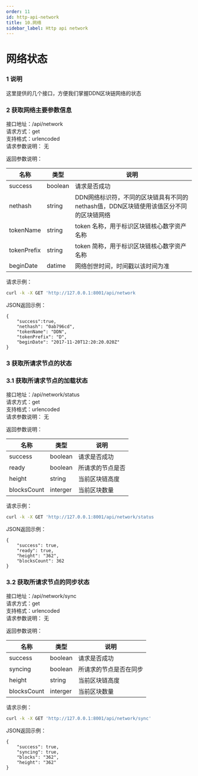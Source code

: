 ```yaml
---
order: 11
id: http-api-network
title: 10.网络
sidebar_label: Http api network
---
```


# **网络状态**
### **1 说明**

这里提供的几个接口，方便我们掌握DDN区块链网络的状态

### **2 获取网络主要参数信息**

接口地址：/api/network   
请求方式：get   
支持格式：urlencoded   
请求参数说明： 无
   
返回参数说明：   

|名称	|类型   |说明              |   
|------ |-----  |----              |   
|success|boolean  |请求是否成功 |    
|nethash|string  |DDN网络标识符，不同的区块链具有不同的nethash值，DDN区块链使用该值区分不同的区块链网络     |    
|tokenName|string  |token 名称，用于标识区块链核心数字资产名称     |    
|tokenPrefix|string  |token 简称，用于标识区块链核心数字资产名称     |    
|beginDate|datime  |网络创世时间，时间戳以该时间为准     |    
   
请求示例：   
```bash   
curl -k -X GET 'http://127.0.0.1:8001/api/network  
```   
   
JSON返回示例：   
```
{
    "success":true,
    "nethash": "0ab796cd",
    "tokenName": "DDN",
    "tokenPrefix": "D",
    "beginDate": "2017-11-20T12:20:20.020Z"
}
```

### **3 获取所请求节点的状态**

### **3.1 获取所请求节点的加载状态**
接口地址：/api/network/status   
请求方式：get   
支持格式：urlencoded   
请求参数说明： 无
   
   
返回参数说明：   

|名称	|类型   |说明              |   
|------ |-----  |----              |   
|success|boolean  |请求是否成功 |    
|ready|boolean  |所请求的节点是否 |    
|height|string  |当前区块链高度 |    
|blocksCount|interger  |当前区块数量 |    

请求示例：
```bash   
curl -k -X GET 'http://127.0.0.1:8001/api/network/status
```   

JSON返回示例：
```   
{
    "success": true,
    "ready": true,
    "height": "362",
    "blocksCount": 362
}
```

### **3.2 获取所请求节点的同步状态**
接口地址：/api/network/sync   
请求方式：get   
支持格式：urlencoded   
请求参数说明： 无
   
   
返回参数说明：   

|名称	|类型   |说明              |   
|------ |-----  |----              |   
|success|boolean  |请求是否成功 |    
|syncing|boolean  |所请求的节点是否在同步 |    
|height|string  |当前区块链高度 |    
|blocksCount|interger  |当前区块数量 |    

请求示例：
```bash   
curl -k -X GET 'http://127.0.0.1:8001/api/network/sync'
```   

JSON返回示例：   
```
{
    "success": true,
    "syncing": true,
    "blocks": "362",
    "height": "362"
}
```
